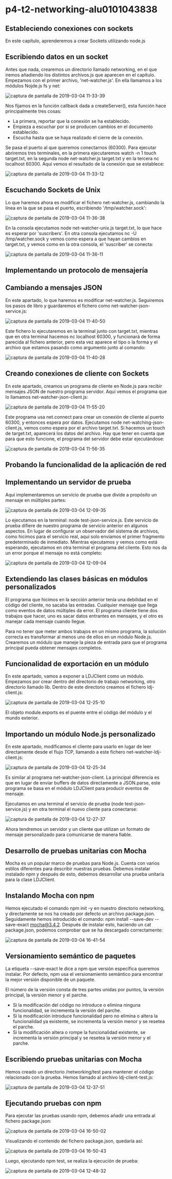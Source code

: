 # p4-t2-networking-alu0101043838

## Estableciendo conexiones con sockets

En este capítulo, aprenderemos a crear Sockets utilizando node.js

## Escribiendo datos en un socket

Antes que nada, crearemos un directorio llamado networking, en el que iremos añadiendo los distintos archivos.js que aparecen en el capítulo. Empezamos con el primer archivo, 'net-watcher.js'. En ella llamamos a los módulos Nojde.js fs y net:

![captura de pantalla de 2019-03-04 11-33-39](https://user-images.githubusercontent.com/38528985/53738985-9bb02f00-3e88-11e9-89a8-a68bd10cdba4.png)

Nos fijamos en la función callback dada a createServer(), esta función hace principalmente tres cosas:
 - La primera, reportar que la conexión se ha establecido.
 - Empieza a escuchar por si se producen cambios en el documento establecido.
 - Escucha hasta que se haya realizado el cierre de la conexión.
 
Se pasa el puerto al que queremos conectarnos (60300). Para ejecutar abriremos tres terminales, en la primera ejecutaremos watch -n 1 touch target.txt, en la segunda node net-watcher.js target.txt y en la tercera nc localhost 60300. Aquí vemos el resultado de la conexión que se establece:

![captura de pantalla de 2019-03-04 11-33-12](https://user-images.githubusercontent.com/38528985/53738860-483de100-3e88-11e9-8004-23f452b1d5b5.png)

## Escuchando Sockets de Unix

Lo que haremos ahora es modificar el fichero net-watcher.js, cambiando la línea en la que se pasa el puerto, escribiendo '/tmp/watcher.sock':

![captura de pantalla de 2019-03-04 11-36-38](https://user-images.githubusercontent.com/38528985/53739560-f7c78300-3e89-11e9-9bdc-821ba0870f59.png)

En la consola ejecutamos node net-watcher-unix.js target.txt, lo que hace es esperar por 'suscribers'. En otra consola ejecutamos nc -U /tmp/watcher.sock y vemos como espera a que hayan cambios en target.txt, y vemos como en la otra consola, el 'suscriber' se conecta:

![captura de pantalla de 2019-03-04 11-36-11](https://user-images.githubusercontent.com/38528985/53739728-67d60900-3e8a-11e9-92a0-cd8375616003.png)

## Implementando un protocolo de mensajería

## Cambiando a mensajes JSON

En este apartado, lo que haremos es modificar net-watcher.js. Seguiremos los pasos de libro y guardaremos el fichero como net-watcher-json-service.js:

![captura de pantalla de 2019-03-04 11-40-50](https://user-images.githubusercontent.com/38528985/53740453-22b2d680-3e8c-11e9-828c-940904220e75.png)

Este fichero lo ejecutaremos en la terminal junto con target.txt, mientras que en otra terminal hacemos nc localhost 60300, y funcionará de forma parecida al fichero anterior, pero esta vez aparece el tipo o la forma y el archivo que estamos pasando como argumento junto al comando:

![captura de pantalla de 2019-03-04 11-40-28](https://user-images.githubusercontent.com/38528985/53740465-29414e00-3e8c-11e9-8800-b26eb23f39a1.png)

## Creando conexiones de cliente con Sockets

En este apartado, creamos un programa de cliente en Node.js para recibir mensajes JSON de nuestro programa servidor. Aquí vemos el programa que lo llamamos net-watcher-json-client.js:

![captura de pantalla de 2019-03-04 11-55-20](https://user-images.githubusercontent.com/38528985/53740692-aff62b00-3e8c-11e9-84d5-399e9b015292.png)

Este programa usa net.connect para crear un conexión de cliente al puerto 60300, y entonces espera por datos. Ejecutamos node net-watching-json-client.js, vemos como espera por el archivo target.txt. Si hacemos un touch de target.txt, aparecerá los datos del archivo. Hay que tener en cuenta que para que esto funcione, el programa del servidor debe estar ejecutándose:

![captura de pantalla de 2019-03-04 11-56-35](https://user-images.githubusercontent.com/38528985/53740817-f186d600-3e8c-11e9-8868-dd7ab2e40b44.png)

## Probando la funcionalidad de la aplicación de red

## Implementando un servidor de prueba

Aquí implementaremos un servicio de prueba que divide a propósito un mensaje en múltiples partes:

![captura de pantalla de 2019-03-04 12-09-35](https://user-images.githubusercontent.com/38528985/53741400-32cbb580-3e8e-11e9-9fdf-9a38ea385d7f.png)

Lo ejecutamos en la terminal: node test-json-service.js. Este servicio de prueba difiere de nuestro programa de servicio anterior en algunos aspectos. En lugar de configurar un observador del sistema de archivos, como hicimos para el servicio real, aquí solo enviamos el primer fragmento predeterminado de inmediato. Mientras ejecutamos y vemos como está esperando, ejecutamos en otra terminal el programa del cliente. Esto nos da un error porque el mensaje no está completo:

![captura de pantalla de 2019-03-04 12-09-04](https://user-images.githubusercontent.com/38528985/53746074-5562cc00-3e98-11e9-81fd-18111b800a32.png)

## Extendiendo las clases básicas en módulos personalizados

El programa que hicimos en la sección anterior tenía una debilidad en el código del cliente, no sacaba las entradas. Cualquier mensaje que llega como eventos de datos múltiples da error. El programa cliente tiene dos trabajos que hacer, uno es sacar datos entrantes en mensajes, y el otro es manejar cada mensaje cuando llegue.

Para no tener que meter ambos trabajos en un mismo programa, la solución correcta es transformar al menos uno de ellos en un módulo Node.js. Crearemos un módulo que maneje la pieza de entrada para que el programa principal pueda obtener mensajes completos.

## Funcionalidad de exportación en un módulo

En este apartado, vamos a exponer a LDJClient como un módulo. Empezamos por crear dentro del directorio de trabajo networking, otro directorio llamado lib. Dentro de este directorio creamos el fichero ldj-client.js:

![captura de pantalla de 2019-03-04 12-25-10](https://user-images.githubusercontent.com/38528985/53746359-ed60b580-3e98-11e9-9b77-5cae4fcf47b0.png)

El objeto module.exports es el puente entre el código del módulo y el mundo exterior.

## Importando un módulo Node.js personalizado

En este apartado, modificamos el cliente para usarlo en lugar de leer directamente desde el flujo TCP, llamando a este fichero net-watcher-ldj-client.js:

![captura de pantalla de 2019-03-04 12-25-34](https://user-images.githubusercontent.com/38528985/53746809-e2f2eb80-3e99-11e9-958e-9de4740107f8.png)

Es similar al programa net-watcher-json-client. La principal diferencia es que en lugar de enviar buffers de datos directamente a JSON.parse, este programa se basa en el módulo LDJClient para producir eventos de mensaje. 

Ejecutamos en una terminal el servicio de prueba (node test-json-service.js) y en otra terminal el nuevo cliente para conectarse:

![captura de pantalla de 2019-03-04 12-27-37](https://user-images.githubusercontent.com/38528985/53747181-9c51c100-3e9a-11e9-8c62-7ae9dbac028b.png)

Ahora tendremos un servidor y un cliente que utilizan un formato de mensaje personalizado para comunicarse de manera fiable.

## Desarrollo de pruebas unitarias con Mocha

Mocha es un popular marco de pruebas para Node.js. Cuenta con varios estilos diferentes para describir nuestras pruebas. Debemos instalar instalado npm y después de esto, debemos desarrollar una prueba unitaria para la clase LDJClient.

## Instalando Mocha con npm

Hemos ejecutado el comando npm init -y en nuestro directorio networking, y directamente se nos ha creado por defecto un archivo package.json. Seguidamente hemos introducido el comando: npm install --save-dev --save-exact mocha@3.4.2. Después de instalar esto, haciendo un cat package.json, podemos comprobar que se ha descargado correctamente:

![captura de pantalla de 2019-03-04 16-41-54](https://user-images.githubusercontent.com/38528985/53748046-74635d00-3e9c-11e9-9669-5db18bf8d86f.png)

## Versionamiento semántico de paquetes

La etiqueta --save-exact le dice a npm que versión específica queremos instalar. Por defecto, npm usa el versionamiento semántico para encontrar la mejor versión disponible de un paquete.

El número de la versión consta de tres partes unidas por puntos, la versión principal, la versión menor y el parche.

 - Si la modificación del código no introduce o elimina ninguna funcionalidad, se incrementa la versión del parche.
 - Si la modificación introduce funcionalidad pero no elimina o altera la funcionalidad ya existente, se incrementa la versión menor y se resetea el parche.
 - Si la modificación altera o rompe la funcionalidad existente, se incrementa la versión principal y se resetea la versión menor y el parche.
 
## Escribiendo pruebas unitarias con Mocha

Hemos creado un directorio /networking/test para mantener el código relacionado con la prueba. Hemos llamado al archivo ldj-client-test.js:

![captura de pantalla de 2019-03-04 12-37-51](https://user-images.githubusercontent.com/38528985/53748336-11be9100-3e9d-11e9-8229-cfed50477bec.png)

## Ejecutando pruebas con npm

Para ejecutar las pruebas usando npm, debemos añadir una entrada al fichero package.json:

![captura de pantalla de 2019-03-04 16-50-02](https://user-images.githubusercontent.com/38528985/53748631-a1fcd600-3e9d-11e9-85e8-91e2ec9df1e8.png)

Visualizando el contenido del fichero package.json, quedaría así:

![captura de pantalla de 2019-03-04 16-50-43](https://user-images.githubusercontent.com/38528985/53748664-b17c1f00-3e9d-11e9-9470-f724075990e0.png)

Luego, ejecutando npm test, se realiza la ejecución de prueba:

![captura de pantalla de 2019-03-04 12-48-32](https://user-images.githubusercontent.com/38528985/53748548-71b53780-3e9d-11e9-86af-7eb507ddb108.png)
